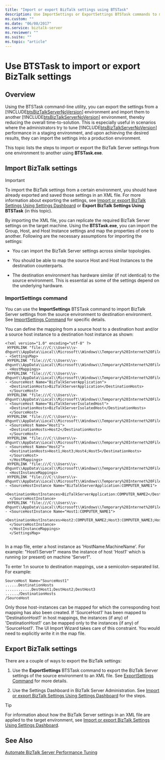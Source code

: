 ```yaml
---
title: "Import or export BizTalk settings using BTSTask"
description: Use ImportSettings or ExportSettings BTSTask commands to move settings from an environment to another in BizTalk Server
ms.custom: ""
ms.date: "06/08/2017"
ms.service: biztalk-server
ms.reviewer: ""
ms.suite: ""
ms.topic: "article"
---
```

# Use BTSTask to import or export BizTalk settings

## Overview
Using the BTSTask command-line utility, you can export the settings from a [!INCLUDE[btsBizTalkServerNoVersion](../includes/btsbiztalkservernoversion-md.md)] environment and import them to another [!INCLUDE[btsBizTalkServerNoVersion](../includes/btsbiztalkservernoversion-md.md)] environment, thereby reducing the overall time-to-solution. This is especially useful in scenarios where the administrators try to tune [!INCLUDE[btsBizTalkServerNoVersion](../includes/btsbiztalkservernoversion-md.md)] performance in a staging environment, and upon achieving the desired results, they can import the settings into a production environment. 

This topic lists the steps to import or export the BizTalk Server settings from one environment to another using **BTSTask.exe**.  


## Import BizTalk settings 
> [!IMPORTANT]
>  To import the BizTalk settings from a certain environment, you should have already exported and saved those settings in an XML file. For more information about exporting the settings, see [Import or export BizTalk Settings Using Settings Dashboard](how-to-import-biztalk-settings-using-settings-dashboard.md) or **Export BizTalk Settings Using BTSTask** (in this topic).  
  
 By importing the XML file, you can replicate the required BizTalk Server settings on the target machine. Using the **BTSTask.exe**, you can import the Group, Host, and Host Instance settings and map the properties of one to another. Following are the necessary assumptions for importing the settings:  
  
-   You can import the BizTalk Server settings across similar topologies.  
  
-   You should be able to map the source Host and Host Instances to the destination counterparts.  
  
-   The destination environment has hardware similar (if not identical) to the source environment. This is essential as some of the settings depend on the underlying hardware.  
  
### ImportSettings command 
 You can use the **ImportSettings** BTSTask command to import BizTalk Server settings from the source environment to destination environment. See [ImportSettings Command](../core/importsettings-command.md) for specific details.  
  
 You can define the mapping from a source host to a destination host and/or a source host instance to a destination host instance as shown:  
  
```  
<?xml version="1.0" encoding="utf-8" ?>   
 HYPERLINK "file:///C:\\Users\\v-dhgunt\\AppData\\Local\\Microsoft\\Windows\\Temporary%20Internet%20Files\\Content.Outlook\\05083AAB\\ImportMap_PosScenario.xml" - <SettingsMap>  
 HYPERLINK "file:///C:\\Users\\v-dhgunt\\AppData\\Local\\Microsoft\\Windows\\Temporary%20Internet%20Files\\Content.Outlook\\05083AAB\\ImportMap_PosScenario.xml" - <HostMappings>  
 HYPERLINK "file:///C:\\Users\\v-dhgunt\\AppData\\Local\\Microsoft\\Windows\\Temporary%20Internet%20Files\\Content.Outlook\\05083AAB\\ImportMap_PosScenario.xml" - <SourceHost Name="BizTalkServerApplication">  
  <DestinationHosts>BizTalkServerApplication</DestinationHosts>   
  </SourceHost>  
 HYPERLINK "file:///C:\\Users\\v-dhgunt\\AppData\\Local\\Microsoft\\Windows\\Temporary%20Internet%20Files\\Content.Outlook\\05083AAB\\ImportMap_PosScenario.xml" - <SourceHost Name="BizTalkServerIsolatedHost">  
  <DestinationHosts>BizTalkServerIsolatedHost</DestinationHosts>   
  </SourceHost>  
 HYPERLINK "file:///C:\\Users\\v-dhgunt\\AppData\\Local\\Microsoft\\Windows\\Temporary%20Internet%20Files\\Content.Outlook\\05083AAB\\ImportMap_PosScenario.xml" - <SourceHost Name="Host1">  
  <DestinationHosts>Host2</DestinationHosts>   
  </SourceHost>  
 HYPERLINK "file:///C:\\Users\\v-dhgunt\\AppData\\Local\\Microsoft\\Windows\\Temporary%20Internet%20Files\\Content.Outlook\\05083AAB\\ImportMap_PosScenario.xml" - <SourceHost Name="Host2">  
  <DestinationHosts>Host1;Host3;Host4;Host5</DestinationHosts>   
  </SourceHost>  
  </HostMappings>  
 HYPERLINK "file:///C:\\Users\\v-dhgunt\\AppData\\Local\\Microsoft\\Windows\\Temporary%20Internet%20Files\\Content.Outlook\\05083AAB\\ImportMap_PosScenario.xml" - <HostInstanceMappings>  
 HYPERLINK "file:///C:\\Users\\v-dhgunt\\AppData\\Local\\Microsoft\\Windows\\Temporary%20Internet%20Files\\Content.Outlook\\05083AAB\\ImportMap_PosScenario.xml" - <SourceHostInstance Name="BizTalkServerApplication:COMPUTER_NAME1">  
  <DestinationHostInstances>BizTalkServerApplication:COMPUTER_NAME2</DestinationHostInstances>   
  </SourceHostInstance>  
 HYPERLINK "file:///C:\\Users\\v-dhgunt\\AppData\\Local\\Microsoft\\Windows\\Temporary%20Internet%20Files\\Content.Outlook\\05083AAB\\ImportMap_PosScenario.xml" - <SourceHostInstance Name="Host1:COMPUTER_NAME1">  
  <DestinationHostInstances>Host2:COMPUTER_NAME2;Host3:COMPUTER_NAME3;Host4:COMPUTER_NAME4;Host5:COMPUTER_NAME5</DestinationHostInstances>   
  </SourceHostInstance>  
  </HostInstanceMappings>  
  </SettingsMap>  
  
```  
  
 In a map file, enter a host instance as 'HostName:MachineName'. For example: "Host1:Server1" means the instance of host 'Host1' which is running (or present) on machine 'Server1".  
  
 To enter 1:n source to destination mappings, use a semicolon-separated list. For example:  
  
```  
SourceHost Name="SourceHost1"   
......DestinationHosts   
............DestHost1;DestHost2;DestHost3   
....../DestinationHosts   
/SourceHost  
```  
  
 Only those host-instances can be mapped for which the corresponding host mapping has also been created. If 'SourceHost1' has been mapped to 'DestinationHost1' in host mappings, the instances (if any) of 'DestinationHost1' can be mapped only to the instances (if any) of 'SourceHost1'. The UI Import Wizard takes care of this constraint. You would need to explicitly write it in the map file.  


## Export BizTalk settings  

There are a couple of ways to export the BizTalk settings: 

1. Use the **ExportSettings** BTSTask command to export the BizTalk Server settings of the source environment to an XML file. See [ExportSettings Command](../core/exportsettings-command.md) for more details.  

2.  Use the Settings Dashboard in BizTalk Server Administration. See [Import or export BizTalk Settings Using Settings Dashboard](how-to-import-biztalk-settings-using-settings-dashboard.md) for the steps.

 
> [!TIP]
>  For information about how the BizTalk Server settings in an XML file are applied to the target environment, see [Import or export BizTalk Settings Using Settings Dashboard](how-to-import-biztalk-settings-using-settings-dashboard.md). 
  
## See Also  
 [Automate BizTalk Server Performance Tuning](../core/automating-biztalk-server-performance-tuning.md)